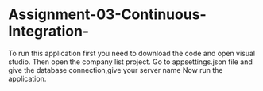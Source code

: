 # Assignment-03-Continuous-Integration-
To run this application first you need to download the code and open visual studio.
Then open the company list project.
Go to appsettings.json file and give the database connection,give your server name
Now run the application.


